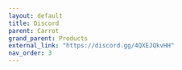 ```yaml
---
layout: default
title: Discord
parent: Carrot
grand_parent: Products
external_link: "https://discord.gg/4QXEJQkvHH"        
nav_order: 3  
---
```


